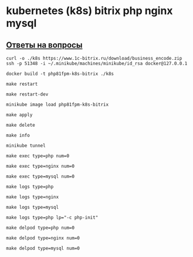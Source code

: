 # kubernetes (k8s) bitrix php nginx mysql

## [Ответы на вопросы](https://github.com/mizuhomizuho/kubernetes-k8s-bitrix-php-nginx-mysql/blob/master/Result.odt)

```shell
curl -o ./k8s https://www.1c-bitrix.ru/download/business_encode.zip
ssh -p 51348 -i ~/.minikube/machines/minikube/id_rsa docker@127.0.0.1
```
```shell
docker build -t php81fpm-k8s-bitrix ./k8s
```
```shell
make restart
```
```shell
make restart-dev
```
```shell
minikube image load php81fpm-k8s-bitrix
```
```shell
make apply
```
```shell
make delete
```
```shell
make info
```
```shell
minikube tunnel
```
```shell
make exec type=php num=0
```
```shell
make exec type=nginx num=0
```
```shell
make exec type=mysql num=0
```
```shell
make logs type=php
```
```shell
make logs type=nginx
```
```shell
make logs type=mysql
```
```shell
make logs type=php lp="-c php-init"
```
```shell
make delpod type=php num=0
```
```shell
make delpod type=nginx num=0
```
```shell
make delpod type=mysql num=0
```